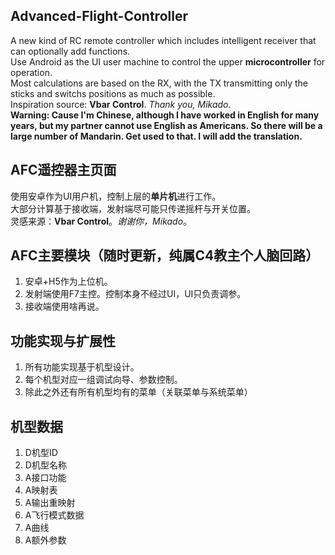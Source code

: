 ## Advanced-Flight-Controller
A new kind of RC remote controller which includes intelligent receiver that can optionally add functions.  
Use Android as the UI user machine to control the upper **microcontroller** for operation.  
Most calculations are based on the RX, with the TX transmitting only the sticks and switchs positions as much as possible.  
Inspiration source: **Vbar Control**. *Thank you, Mikado*.  
**Warning: Cause I'm Chinese, although I have worked in English for many years, but my partner cannot use English as Americans. So there will be a large number of Mandarin. Get used to that. I will add the translation.**  
  
## AFC遥控器主页面  
使用安卓作为UI用户机，控制上层的**单片机**进行工作。  
大部分计算基于接收端，发射端尽可能只传递摇杆与开关位置。  
灵感来源：**Vbar Control**。*谢谢你，Mikado*。  


## AFC主要模块（随时更新，纯属C4教主个人脑回路）
1. 安卓+H5作为上位机。
2. 发射端使用F7主控。控制本身不经过UI，UI只负责调参。
3. 接收端使用啥再说。

## 功能实现与扩展性
1. 所有功能实现基于机型设计。
2. 每个机型对应一组调试向导、参数控制。
3. 除此之外还有所有机型均有的菜单（关联菜单与系统菜单）

## 机型数据
1. D机型ID
2. D机型名称
3. A接口功能
4. A映射表
5. A输出重映射
6. A飞行模式数据
7. A曲线
8. A额外参数
